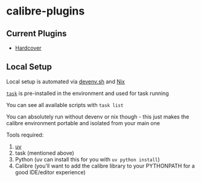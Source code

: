 # calibre-plugins

## Current Plugins

- [Hardcover](./plugins/hardcover/)

## Local Setup

Local setup is automated via [devenv.sh](https://devenv.sh) and [Nix](https://nixos.org)

[`task`](https://taskfile.dev) is pre-installed in the environment and used for
task running

You can see all available scripts with `task list`

You can absolutely run without devenv or nix though - this just makes the
calibre environment portable and isolated from your main one

Tools required:

1. [uv](https://docs.astral.sh/uv/)
2. task (mentioned above)
3. Python (uv can install this for you with `uv python install`)
4. Calibre (you'll want to add the calibre library to your PYTHONPATH for
   a good IDE/editor experience)

